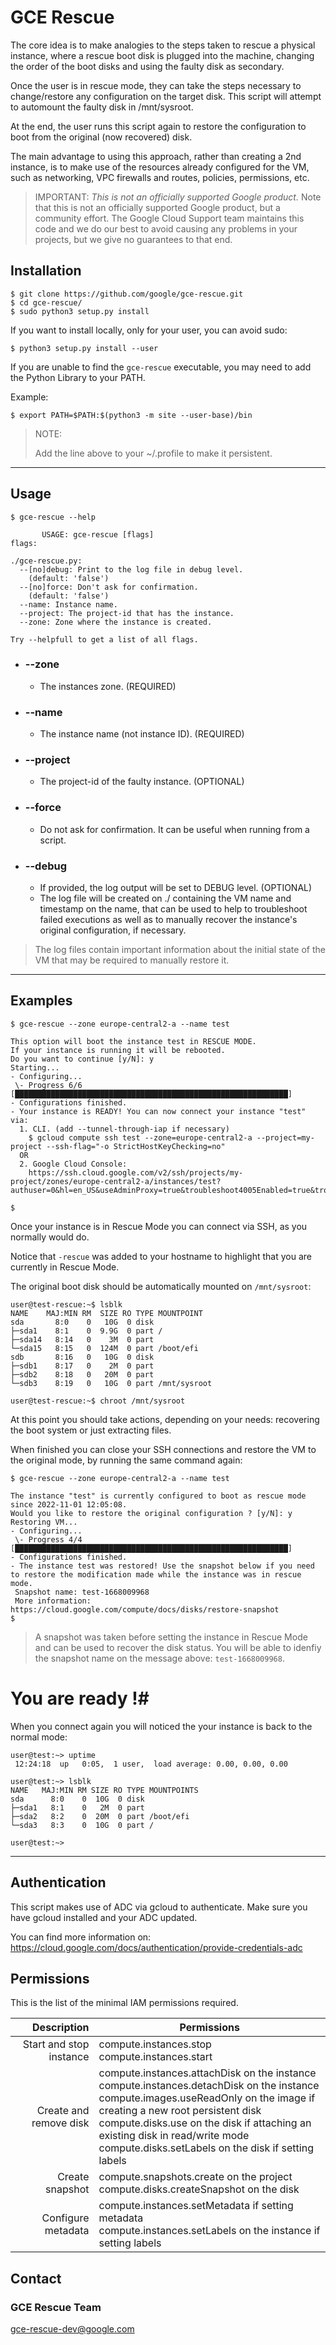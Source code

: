 # GCE Rescue # 

The core idea is to make analogies to the steps taken to rescue a physical instance, where a rescue boot disk is plugged into the machine, changing the order of the boot disks and using the faulty disk as secondary.

Once the user is in rescue mode, they can take the steps necessary to change/restore any configuration on the target disk. This script will attempt to automount the faulty disk in /mnt/sysroot.

At the end, the user runs this script again to restore the configuration to boot from the original (now recovered) disk.

The main advantage to using this approach, rather than creating a 2nd instance, is to make use of the resources already configured for the VM, such as networking, VPC firewalls and routes, policies, permissions, etc.

> IMPORTANT: *This is not an officially supported Google product.*
> Note that this is not an officially supported Google product, but a community effort. The Google Cloud Support team maintains this code and we do our best to avoid causing any problems in your projects, but we give no guarantees to that end.


## Installation ##

```shellscript
$ git clone https://github.com/google/gce-rescue.git
$ cd gce-rescue/
$ sudo python3 setup.py install
```

If you want to install locally, only for your user, you can avoid sudo:
```shellscript
$ python3 setup.py install --user
```

If you are unable to find the `gce-rescue` executable, you may need to add the Python Library to your PATH. 

Example:

```shellscript
$ export PATH=$PATH:$(python3 -m site --user-base)/bin
```
> NOTE: 
>
> Add the line above to your ~/.profile to make it persistent.
 

---

## Usage ##

```
$ gce-rescue --help

       USAGE: gce-rescue [flags]
flags:

./gce-rescue.py:
  --[no]debug: Print to the log file in debug level.
    (default: 'false')
  --[no]force: Don't ask for confirmation.
    (default: 'false')
  --name: Instance name.
  --project: The project-id that has the instance.
  --zone: Zone where the instance is created.
  
Try --helpfull to get a list of all flags.
```

- ### --zone ### 
  - The instances zone. (REQUIRED)
- ### --name ###
  - The instance name (not instance ID). (REQUIRED)
- ### --project ###
  - The project-id of the faulty instance. (OPTIONAL)
- ### --force ###
  - Do not ask for confirmation. It can be useful when running from a script.
- ### --debug ###
  - If provided, the log output will be set to DEBUG level. (OPTIONAL)
  - The log file will be created on ./ containing the VM name and timestamp on the name, that can be used to help to troubleshoot failed executions as well as to manually recover the instance's original configuration, if necessary.


> The log files contain important information about the initial state of the VM that may be required to manually restore it.

---

## Examples ##

```shellscript
$ gce-rescue --zone europe-central2-a --name test

This option will boot the instance test in RESCUE MODE.
If your instance is running it will be rebooted.
Do you want to continue [y/N]: y
Starting...
- Configuring...
 \- Progress 6/6 [█████████████████████████████████████████████████████████████]
- Configurations finished.
- Your instance is READY! You can now connect your instance "test" via:
  1. CLI. (add --tunnel-through-iap if necessary)
    $ gcloud compute ssh test --zone=europe-central2-a --project=my-project --ssh-flag="-o StrictHostKeyChecking=no"
  OR
  2. Google Cloud Console:
    https://ssh.cloud.google.com/v2/ssh/projects/my-project/zones/europe-central2-a/instances/test?authuser=0&hl=en_US&useAdminProxy=true&troubleshoot4005Enabled=true&troubleshoot255Enabled=true&sshTroubleshootingToolEnabled=true

$
```

Once your instance is in Rescue Mode you can connect via SSH, as you normally would do.

Notice that `-rescue` was added to your hostname to highlight that you are currently in Rescue Mode.

The original boot disk should be automatically mounted on `/mnt/sysroot`:

```shellscript
user@test-rescue:~$ lsblk
NAME    MAJ:MIN RM  SIZE RO TYPE MOUNTPOINT
sda       8:0    0   10G  0 disk
├─sda1    8:1    0  9.9G  0 part /
├─sda14   8:14   0    3M  0 part
└─sda15   8:15   0  124M  0 part /boot/efi
sdb       8:16   0   10G  0 disk
├─sdb1    8:17   0    2M  0 part
├─sdb2    8:18   0   20M  0 part
└─sdb3    8:19   0   10G  0 part /mnt/sysroot

user@test-rescue:~$ chroot /mnt/sysroot
```

At this point you should take actions, depending on your needs: recovering the boot system or just extracting files.

When finished you can close your SSH connections and restore the VM to the original mode, by running the same command again:

```shellscript
$ gce-rescue --zone europe-central2-a --name test

The instance "test" is currently configured to boot as rescue mode since 2022-11-01 12:05:08.
Would you like to restore the original configuration ? [y/N]: y
Restoring VM...
- Configuring...
 \- Progress 4/4 [█████████████████████████████████████████████████████████████]
- Configurations finished.
- The instance test was restored! Use the snapshot below if you need to restore the modification made while the instance was in rescue mode.
 Snapshot name: test-1668009968
 More information: https://cloud.google.com/compute/docs/disks/restore-snapshot
$
```

> A snapshot was taken before setting the instance in Rescue Mode and can be used to recover the disk status.
You will be able to idenfiy the snapshot name on the message above: `test-1668009968`.

# You are ready !# 

When you connect again you will noticed the your instance is back to the normal mode:

```shellscript
user@test:~> uptime
 12:24:18  up   0:05,  1 user,  load average: 0.00, 0.00, 0.00

user@test:~> lsblk
NAME   MAJ:MIN RM SIZE RO TYPE MOUNTPOINTS
sda      8:0    0  10G  0 disk
├─sda1   8:1    0   2M  0 part
├─sda2   8:2    0  20M  0 part /boot/efi
└─sda3   8:3    0  10G  0 part /

user@test:~>
```

---

## Authentication ##

This script makes use of ADC via gcloud to authenticate. Make sure you have gcloud installed and your ADC updated.

You can find more information on: https://cloud.google.com/docs/authentication/provide-credentials-adc

## Permissions ##

This is the list of the minimal IAM permissions required.

| Description | Permissions|
|----------:|----------|
| Start and stop instance | compute.instances.stop <br/> compute.instances.start |
| Create and remove disk | compute.instances.attachDisk on the instance <br/> compute.instances.detachDisk on the instance <br/> compute.images.useReadOnly on the image if creating a new root persistent disk <br/> compute.disks.use on the disk if attaching an existing disk in read/write mode  <br/> compute.disks.setLabels on the disk if setting labels |
| Create snapshot | compute.snapshots.create on the project <br/> compute.disks.createSnapshot on the disk |
| Configure metadata | compute.instances.setMetadata if setting metadata  <br/> compute.instances.setLabels on the instance if setting labels |


## Contact ##

### GCE Rescue Team ###
gce-rescue-dev@google.com
